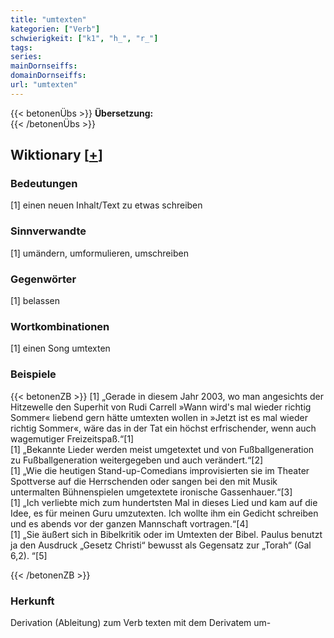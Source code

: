 ```yaml
---
title: "umtexten"
kategorien: ["Verb"]
schwierigkeit: ["k1", "h_", "r_"]
tags:
series:
mainDornseiffs:
domainDornseiffs:
url: "umtexten"
---
```


{{< betonenÜbs >}}
**Übersetzung:**  
{{< /betonenÜbs >}}

## Wiktionary [[+](https://de.wiktionary.org/wiki/umtexten)]

### Bedeutungen
[1] einen neuen Inhalt/Text zu etwas schreiben  

### Sinnverwandte
[1] umändern, umformulieren, umschreiben  

### Gegenwörter
[1] belassen  

### Wortkombinationen
[1] einen Song umtexten  

### Beispiele
{{< betonenZB >}}
[1] „Gerade in diesem Jahr 2003, wo man angesichts der Hitzewelle den Superhit von Rudi Carrell »Wann wird's mal wieder richtig Sommer« liebend gern hätte umtexten wollen in »Jetzt ist es mal wieder richtig Sommer«, wäre das in der Tat ein höchst erfrischender, wenn auch wagemutiger Freizeitspaß.“[1]  
[1] „Bekannte Lieder werden meist umgetextet und von Fußballgeneration zu Fußballgeneration weitergegeben und auch verändert.“[2]  
[1] „Wie die heutigen Stand-up-Comedians improvisierten sie im Theater Spottverse auf die Herrschenden oder sangen bei den mit Musik untermalten Bühnenspielen umgetextete ironische Gassenhauer.“[3]  
[1] „Ich verliebte mich zum hundertsten Mal in dieses Lied und kam auf die Idee, es für meinen Guru umzutexten. Ich wollte ihm ein Gedicht schreiben und es abends vor der ganzen Mannschaft vortragen.“[4]  
[1] „Sie äußert sich in Bibelkritik oder im Umtexten der Bibel. Paulus benutzt ja den Ausdruck „Gesetz Christi“ bewusst als Gegensatz zur „Torah“ (Gal 6,2). “[5]  

{{< /betonenZB >}}
### Herkunft
Derivation (Ableitung) zum Verb texten mit dem Derivatem um-  



